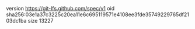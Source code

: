 version https://git-lfs.github.com/spec/v1
oid sha256:03e1a37c3225c20ea11e6c695119571e4108ee3fde35749229765df2103dc1ba
size 13227
